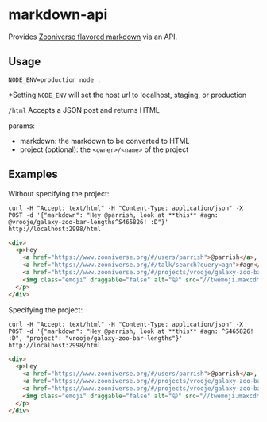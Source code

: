 # markdown-api

Provides [Zooniverse flavored markdown](https://github.com/zooniverse-ui/markdownz) via an API.

## Usage

`NODE_ENV=production node .`

*Setting `NODE_ENV` will set the host url to localhost, staging, or production

`/html` Accepts a JSON post and returns HTML

params:
- markdown: the markdown to be converted to HTML
- project (optional): the `<owner>/<name>` of the project

## Examples

Without specifying the project:
```
curl -H "Accept: text/html" -H "Content-Type: application/json" -X POST -d '{"markdown": "Hey @parrish, look at **this** #agn: @vrooje/galaxy-zoo-bar-lengths^S465826! :D"}' http://localhost:2998/html
```

```html
<div>
  <p>Hey
    <a href="https://www.zooniverse.org/#/users/parrish">@parrish</a>, look at <strong>this</strong>
    <a href="https://www.zooniverse.org/#/talk/search?query=agn">#agn</a>:
    <a href="https://www.zooniverse.org/#/projects/vrooje/galaxy-zoo-bar-lengths/talk/subjects/465826">vrooje/galaxy-zoo-bar-lengths - Subject 465826</a>!
    <img class="emoji" draggable="false" alt="😄" src="//twemoji.maxcdn.com/36x36/1f604.png">
  </p>
</div>
```

Specifying the project:
```
curl -H "Accept: text/html" -H "Content-Type: application/json" -X POST -d '{"markdown": "Hey @parrish, look at **this** #agn: ^S465826! :D", "project": "vrooje/galaxy-zoo-bar-lengths"}' http://localhost:2998/html
```

```html
<div>
  <p>Hey
    <a href="https://www.zooniverse.org/#/users/parrish">@parrish</a>, look at <strong>this</strong>
    <a href="https://www.zooniverse.org/#/projects/vrooje/galaxy-zoo-bar-lengths/talk/search?query=agn">#agn</a>:
    <a href="https://www.zooniverse.org/#/projects/vrooje/galaxy-zoo-bar-lengths/subjects/465826">vrooje/galaxy-zoo-bar-lengths - Subject 465826</a>!
    <img class="emoji" draggable="false" alt="😄" src="//twemoji.maxcdn.com/36x36/1f604.png">
  </p>
</div>
```
